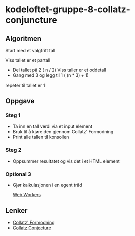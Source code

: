 # kodeloftet-gruppe-8-collatz-conjuncture

## Algoritmen

Start med et valgfritt tall

Viss tallet er et partall
- Del tallet på 2 ( n / 2)
Viss taller er et oddetall
- Gang med 3 og legg til 1 ( (n * 3) + 1)

repeter til tallet er 1

## Oppgave

### Steg 1

- Ta inn en tall verdi via et input element
- Bruk til å kjøre den gjennom Collatz' Formodning
- Print alle tallen til konsollen

### Steg 2

- Oppsummer resultatet og vis det i et HTML element

### Optional 3

- Gjør kalkulasjonen i en egent tråd

    [Web Workers](https://developer.mozilla.org/en-US/docs/Web/API/Web_Workers_API/Using_web_workers)

## Lenker

- [Collatz' Formodning](https://no.wikipedia.org/wiki/Collatz%E2%80%99_formodning)
- [Collatz Conjecture](https://en.wikipedia.org/wiki/Collatz_conjecture)